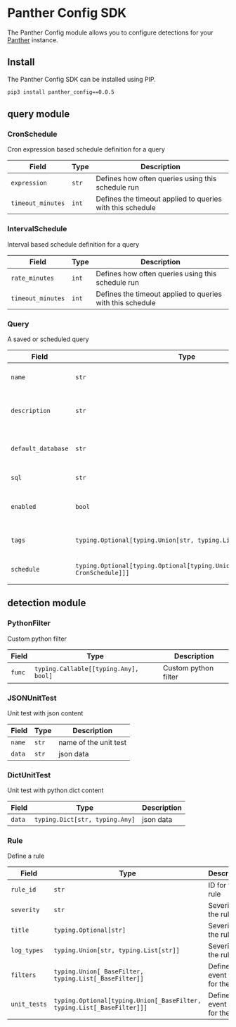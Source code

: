 # Panther Config SDK
The Panther Config module allows you to configure detections for your [Panther](https://panther.com) instance.

## Install
The Panther Config SDK can be installed using PIP.

```sh
pip3 install panther_config==0.0.5
```


## query module

### CronSchedule
Cron expression based schedule definition for a query

| Field | Type | Description |
| ----- | ---- | ----------- |
| `expression` | `str` | Defines how often queries using this schedule run |
| `timeout_minutes` | `int` | Defines the timeout applied to queries with this schedule |


### IntervalSchedule
Interval based schedule definition for a query

| Field | Type | Description |
| ----- | ---- | ----------- |
| `rate_minutes` | `int` | Defines how often queries using this schedule run |
| `timeout_minutes` | `int` | Defines the timeout applied to queries with this schedule |


### Query
A saved or scheduled query

| Field | Type | Description |
| ----- | ---- | ----------- |
| `name` | `str` | Unique name for the query |
| `description` | `str` | Short description for the query |
| `default_database` | `str` | Default database for the query |
| `sql` | `str` | SQL statement |
| `enabled` | `bool` | Short description for the query |
| `tags` | `typing.Optional[typing.Union[str, typing.List[str]]]` | Schedule attached to the query |
| `schedule` | `typing.Optional[typing.Optional[typing.Union[IntervalSchedule, CronSchedule]]]` | Schedule attached to the query |

## detection module


### PythonFilter
Custom python filter

| Field | Type | Description |
| ----- | ---- | ----------- |
| `func` | `typing.Callable[[typing.Any], bool]` | Custom python filter |



### JSONUnitTest
Unit test with json content

| Field | Type | Description |
| ----- | ---- | ----------- |
| `name` | `str` | name of the unit test |
| `data` | `str` | json data |


### DictUnitTest
Unit test with python dict content

| Field | Type | Description |
| ----- | ---- | ----------- |
| `data` | `typing.Dict[str, typing.Any]` | json data |


### Rule
Define a rule

| Field | Type | Description |
| ----- | ---- | ----------- |
| `rule_id` | `str` | ID for the rule |
| `severity` | `str` | Severity for the rule |
| `title` | `typing.Optional[str]` | Severity for the rule |
| `log_types` | `typing.Union[str, typing.List[str]]` | Severity for the rule |
| `filters` | `typing.Union[_BaseFilter, typing.List[_BaseFilter]]` | Define event filters for the rule |
| `unit_tests` | `typing.Optional[typing.Union[_BaseFilter, typing.List[_BaseFilter]]]` | Define event filters for the rule |
